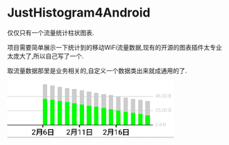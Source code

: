 # JustHistogram4Android 
仅仅只有一个流量统计柱状图表.

项目需要简单展示一下统计到的移动WiFi流量数据,现有的开源的图表插件太专业太庞大了,所以自己写了一个.   

取流量数据那里是业务相关的,自定义一个数据类出来就成通用的了.   

![效果](1.png)
